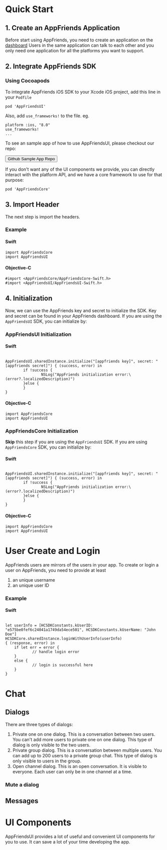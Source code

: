 
# Quick Start
## 1. Create an AppFriends Application
Before start using AppFriends, you need to create an application on the [dashboard](http://appfriends.hacknocraft.com/landing/index) Users in the same application can talk to each other and you only need one application for all the platforms you want to support.

## 2. Integrate AppFriends SDK
### Using Cocoapods
To integrate AppFriends iOS SDK to your Xcode iOS project, add this line in your `Podfile`

    pod 'AppFriendsUI'

Also, add `use_frameworks!` to the file. eg.

    platform :ios, "8.0"
    use_frameworks!
    ...

To see an sample app of how to use AppFriendsUI, please checkout our repo:

<button class="btn btn-info">Github Sample App Repo</button>  

If you don't want any of the UI components we provide, you can directly interact with the platform API, and we have a core framework to use for that purpose:

    pod 'AppFriendsCore'

## 3. Import Header
The next step is import the headers.

### Example

#### Swift
<pre><code class="swift">import AppFriendsCore
import AppFriendsUI
</code></pre>

#### Objective-C
```
#import <AppFriendsCore/AppFriendsCore-Swift.h>
#import <AppFriendsUI/AppFriendsUI-Swift.h>
```
## 4. Initialization
Now, we can use the AppFriends key and secret to initialize the SDK. Key and secret can be found in your AppFriends dashboard. If you are using the `AppFriendsUI` SDK, you can initialize by:

### AppFriendsUI Initialization

#### Swift
<pre><code class="swift">
AppFriendsUI.sharedInstance.initialize("[appfriends key]", secret: "[appfriends secret]") { (success, error) in
        if !success {
                NSLog("AppFriends initialization error:\(error?.localizedDescription)")
        }else {
        }
}
</code></pre>

#### Objective-C
<pre><code class="swift">import AppFriendsCore
import AppFriendsUI
</code></pre>

### AppFriendsCore Initialization

**Skip** this step if you are using the `AppFriendsUI` SDK. If you are using `AppFriendsCore` SDK, you can initialize by:

#### Swift
<pre><code class="swift">
AppFriendsUI.sharedInstance.initialize("[appfriends key]", secret: "[appfriends secret]") { (success, error) in
        if !success {
                NSLog("AppFriends initialization error:\(error?.localizedDescription)")
        }else {
        }
}
</code></pre>

#### Objective-C
<pre><code class="swift">import AppFriendsCore
import AppFriendsUI
</code></pre>

# User Create and Login
AppFriends users are mirrors of the users in your app. To create or login a user on AppFriends, you need to provide at least

1. an unique username
2. an unique user ID

### Example
#### Swift
<pre><code class="swift">
let userInfo = [HCSDKConstants.kUserID: "e575be0fef6c24041a1749da54ece501", HCSDKConstants.kUserName: "John Doe"]
HCSDKCore.sharedInstance.loginWithUserInfo(userInfo)
{ (response, error) in
    if let err = error {
            // handle login error
    }
    else {
            // login is successful here
    }
}
</code></pre>

# Chat
## Dialogs
There are three types of dialogs:

1. Private one on one dialog. This is a conversation between two users. You can't add more users to private one on one dialog. This type of dialog is only visible to the two users.
2. Private group dialog. This is a conversation between multiple users. You can add up to 200 users to a private group chat. This type of dialog is only visible to users in the group.
3. Open channel dialog. This is an open conversation. It is visible to everyone. Each user can only be in one channel at a time.

### Mute a dialog


## Messages


# UI Components
AppFriendsUI provides a lot of useful and convenient UI components for you to use. It can save a lot of your time developing the app.  
